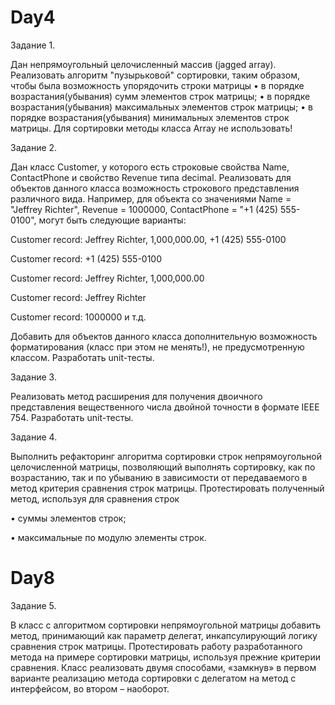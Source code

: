 # Day4
Задание 1.

Дан непрямоугольный целочисленный массив (jagged array). Реализовать алгоритм "пузырьковой" сортировки, таким образом, чтобы была возможность упорядочить строки матрицы
•	в порядке возрастания(убывания) сумм элементов строк матрицы;
•	в порядке возрастания(убывания) максимальных элементов строк матрицы;
•	в порядке возрастания(убывания) минимальных элементов строк матрицы.
Для сортировки методы класса Array не использовать!

Задание 2.

Дан класс Customer, у которого есть строковые свойства Name, ContactPhone и свойство Revenue типа decimal. Реализовать для объектов данного класса возможность строкового представления различного вида. Например, для объекта со значениями Name = "Jeffrey Richter", Revenue = 1000000, ContactPhone = "+1 (425) 555-0100", могут быть следующие варианты: 

Customer record: Jeffrey Richter,  1,000,000.00, +1 (425) 555-0100

Customer record: +1 (425) 555-0100

Customer record: Jeffrey Richter, 1,000,000.00

Customer record: Jeffrey Richter

Customer record: 1000000 и т.д.

Добавить для объектов данного класса дополнительную возможность форматирования (класс при этом не менять!), не предусмотренную классом. 
Разработать unit-тесты.

Задание 3. 

Реализовать метод расширения для получения двоичного представления вещественного числа двойной точности в формате IEEE 754. Разработать unit-тесты.

Задание 4.

Выполнить рефакторинг алгоритма сортировки строк непрямоугольной целочисленной матрицы, позволяющий выполнять сортировку, как по возрастанию, так и по убыванию в зависимости от передаваемого в метод критерия сравнения строк матрицы. Протестировать полученный метод, используя для сравнения строк 

•	суммы элементов строк; 

•	максимальные по модулю элементы строк.

# Day8

Задание 5.

В класс с алгоритмом сортировки непрямоугольной матрицы добавить метод, принимающий как параметр делегат, инкапсулирующий логику сравнения строк матрицы. Протестировать работу разработанного метода на примере сортировки матрицы, используя прежние критерии сравнения.
Класс реализовать двумя способами, «замкнув» в первом варианте реализацию метода сортировки с делегатом на метод с интерфейсом, во втором – наоборот.

